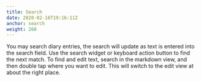 ```yaml
---
title: Search
date: 2020-02-16T19:16:11Z
anchor: search
weight: 260
---
```


You may search diary entries, the search will update as text is
entered into the search field. Use the search widget or keyboard
action button to find the next match. To find and edit text, search in
the markdown view, and then double tap where you want to edit. This
will switch to the edit view at about the right place.
